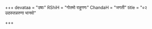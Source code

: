 +++
devataa = "उषाः"
RShiH = "गोतमो राहूगणः"
ChandaH = "जगती"
title = "०२ उदपप्तन्नरुणा भानवो"

+++
